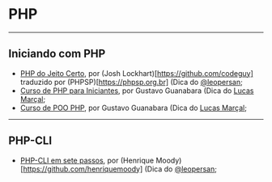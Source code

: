 # PHP

---
 
## Iniciando com PHP
  - [PHP do Jeito Certo](http://br.phptherightway.com/), por (Josh Lockhart)[https://github.com/codeguy] traduzido por (PHPSP)[https://phpsp.org.br] (Dica do [@leopersan](https://github.com/leopersan);
  - [Curso de PHP para Iniciantes](https://www.youtube.com/playlist?list=PLHz_AreHm4dm4beCCCmW4xwpmLf6EHY9k), por Gustavo Guanabara (Dica do [Lucas Marçal](https://github.com/lucasmc64);
  - [Curso de POO PHP](https://www.youtube.com/playlist?list=PLHz_AreHm4dmGuLII3tsvryMMD7VgcT7x), por Gustavo Guanabara (Dica do [Lucas Marçal](https://github.com/lucasmc64);

---

## PHP-CLI
  - [PHP-CLI em sete passos](https://pt.slideshare.net/henriquemoody/phpcli-em-7-passos-16269106), por (Henrique Moody)[https://github.com/henriquemoody] (Dica do [@leopersan](https://github.com/leopersan);

